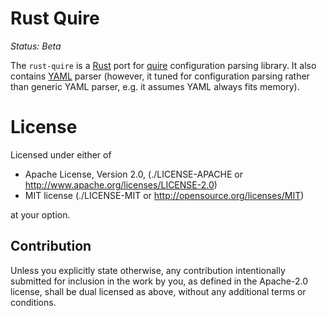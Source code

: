 Rust Quire
==========

*Status: Beta*


The ``rust-quire`` is a [Rust][1] port for [quire][2] configuration parsing
library.  It also contains [YAML][3] parser (however, it tuned for
configuration parsing rather than generic YAML parser, e.g. it assumes YAML
always fits memory).


[1]: http://github.com/tailhook/quire
[2]: http://yaml.org
[3]: http://rust-lang.org


License
=======

Licensed under either of

 * Apache License, Version 2.0, (./LICENSE-APACHE or http://www.apache.org/licenses/LICENSE-2.0)
 * MIT license (./LICENSE-MIT or http://opensource.org/licenses/MIT)

at your option.


Contribution
------------

Unless you explicitly state otherwise, any contribution intentionally
submitted for inclusion in the work by you, as defined in the Apache-2.0
license, shall be dual licensed as above, without any additional terms or
conditions.
